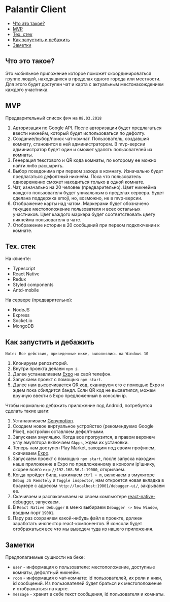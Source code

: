 # Palantir Client

* [Что это такое?](#what-is-it)
* [MVP](#mvp)
* [Тех. стек](#tech-stack)
* [Как запустить и дебажить](#how-to-run-and-debug)
* [Заметки](#notes)

## <a name="what-is-it"></a> Что это такое?

Это мобильное приложение которое поможет скоординироваться группе людей, находящихся в пределах одного города или местности. Для этого будет доступен чат и карта с актуальным местонахождением каждого участника.

## <a name="mvp"></a> MVP

Предварительный список фич на `08.03.2018`

1.  Авторизация по Google API. После авторизации будет предлагаться ввести никнейм, который будет использоваться по дефолту.
2.  Создание/выбор/поиск чат-комнат. Пользователь, создавший комнату, становится в ней администратором. В mvp-версии администратор будет один и сможет удалять пользователей из комнаты.
3.  Генерация текстового и QR кода комнаты, по которому ее можно найти либо расшарить.
4.  Выбор псевдонима при первом заходе в комнату. Изначально будет предлагаться дефолтный никнейм. Пока что пользователь одновременно сможет находиться только в одной комнате.
5.  Чат, изначально на 20 человек (предварительно). Цвет никнейма каждого пользователя будет уникальным в пределах сервера. Будет сделана поддержка emoji, но, возможно, не в mvp-версии.
6.  Отображение карты над чатом. Маркерами будет обозначено текущее местоположение пользователя и всех остальных участников. Цвет каждого маркера будет соответствовать цвету никнейма пользователя в чате.
7.  Отображение истории в 20 сообщений при первом подключении к комнате.

## <a name="tech-stack"></a> Тех. стек

На клиенте:

* Typescript
* React Native
* Redux
* Styled components
* Antd-mobile

На сервере (предварительно):

* NodeJS
* Express
* Socket.io
* MongoDB

## <a name="how-to-run-and-debug"></a> Как запустить и дебажить

`Note: Все действия, приведенные ниже, выполнялись на Windows 10`

1.  Клонируем репозиторий.
2.  Внутри проекта делаем `npm i`.
3.  Далее устанавливаем [Expo](https://play.google.com/store/apps/details?id=host.exp.exponent) на свой телефон.
4.  Запускаем проект c помощью `npm start`.
5.  Далее нам высвечивается QR код, сканируем его с помощью Expo и ждем пока сбилдится бандл. Если QR код не высветился, можем вручную ввести в Expo предложенный в консоли ip.

Чтобы нормально дебажить приложение под Android, потребуется сделать такие шаги:

1.  Устанавливаем [Genymotion](https://www.genymotion.com/download/).
2.  Создаем новое виртуальное устройство (рекомендуемо Google Pixel), настройки оставляем дефолтными.
3.  Запускаем эмуляцию. Когда все прогрузится, в правом верхнем углу эмулятора включаем `GApps`, ждем их установки.
4.  Теперь нам доступен Play Market, заходим под своим профилем, скачиваем [Expo](https://play.google.com/store/apps/details?id=host.exp.exponent).
5.  Запускаем проект c помощью `npm start`, после запуска находим наше приложение в Expo по предложенному в консоли ip'шнику, скорее всего `exp://192.168.56.1:19000`, открываем.
6.  Когда пройдет билд, нажимаем `ctrl + m`, включаем в эмуляторе `Debug JS Remotely` и `Toggle inspector`, нам откроется новая вкладка в браузере c адресом `http://localhost:19001/debugger-ui/`, закрываем ее.
7.  Скачиваем и распаковываем на своем компьютере [react-native-debugger](https://github.com/jhen0409/react-native-debugger/releases), запускаем.
8.  В `React Native Debugger` в меню выбираем `Debugger -> New Window`, вводим порт `19001`.
9.  Пару раз сохраняем какой-нибудь файл в проекте, должен заработать инспектор react-компонентов. В консоли будет отображаться все что мы выведем туда из нашего приложения.

## <a name="notes"></a> Заметки

Предполагаемые сущности на беке:

* `user` - информация о пользователе: местоположение, доступные комнаты, дефолтный никнейм.
* `room` - информация о чат-комнате: id пользователей, их роли и ники, id сообщений. Из пользователей будет браться их местоположение и отображаться на карте.
* `message` - хранит в себе текст сообщения, id пользователя и комнаты.
